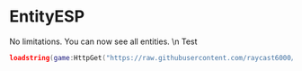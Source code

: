 # EntityESP
No limitations. You can now see all entities. \n
Test

```lua
loadstring(game:HttpGet("https://raw.githubusercontent.com/raycast6000/EntityESP/main/loader.lua"))()
```
